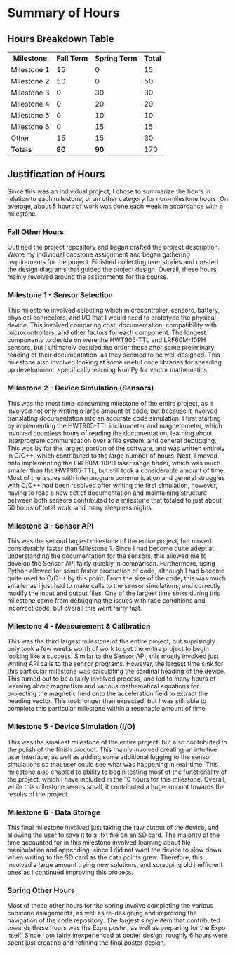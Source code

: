 # Summary of Hours

## Hours Breakdown Table
<table>
  <tr>
    <th>Milestone</th>
    <th>Fall Term</th>
    <th>Spring Term</th>
    <th>Total</th>
  </tr>
  <tr>
    <td>Milestone 1</td>
    <td>15</td>
    <td>0</td>
    <td>15</td>
  </tr>
  <tr>
    <td>Milestone 2</td>
    <td>50</td>
    <td>0</td>
    <td>50</td>
  </tr>
  <tr>
    <td>Milestone 3</td>
    <td>0</td>
    <td>30</td>
    <td>30</td>
  </tr>
  <tr>
    <td>Milestone 4</td>
    <td>0</td>
    <td>20</td>
    <td>20</td>
  </tr>
  <tr>
    <td>Milestone 5</td>
    <td>0</td>
    <td>10</td>
    <td>10</td>
  </tr>
  <tr>
    <td>Milestone 6</td>
    <td>0</td>
    <td>15</td>
    <td>15</td>
  </tr>
  <tr>
    <td>Other</td>
    <td>15</td>
    <td>15</td>
    <td>30</td>
  </tr>
  <tr>
    <td><strong>Totals</strong></td>
    <td><strong>80</strong></td>
    <td><strong>90</strong></td>
    <td>170</td>
  </tr>
</table>

## Justification of Hours
Since this was an individual project, I chose to summarize the hours in relation to each milestone, or an other category for non-milestone hours. On average,
about 5 hours of work was done each week in accordance with a milestone.

### Fall Other Hours
Outlined the project repository and began drafted the project description. Wrote my individual capstone assignment and began gathering 
requirements for the project. Finished collecting user stories and created the design diagrams that guided the project design. Overall, these
hours mainly revolved around the assignments for the course.


### Milestone 1 - Sensor Selection
This milestone involved selecting which microcontroller, sensors, battery, physical connectors, and I/O that I would need to prototype the physical device.
This involved comparing cost, documentation, compatibility with microcontrollers, and other factors for each component. The longest components to decide on
were the HWT905-TTL and LRF60M-10PH sensors, but I ultimately decided the order these after some preliminary reading of their documentation. as they seemed
to be well designed. This milestone also involved looking at some useful code libraries for speeding up development, specifically learning NumPy for vector
mathematics.

### Milestone 2 - Device Simulation (Sensors)
This was the most time-consuming milestone of the entire project, as it involved not only writing a large amount of code, but because it involved translating
documentation into an accurate code simulation. I first starting by implementing the HWT905-TTL inclinometer and magnetometer, which involved countless hours
of reading the documentation, learning about interprogram communication over a file system, and general debugging. This was by far the largest portion of the
software, and was written entirely in C/C++, which contributed to the large number of hours. Next, I moved onto implementing the LRF60M-10PH laser range finder,
which was much smaller than the HWT905-TTL, but still took a considerable amount of time. Most of the issues with interprogram communication and general struggles
with C/C++ had been resolved after writing the first simulation, however, having to read a new set of documentation and maintaining structure between both
sensors contributed to a milestone that totaled to just about 50 hours of total work, and many sleepless nights.

### Milestone 3 - Sensor API
This was the second largest milestone of the entire project, but moved considerably faster than Milestone 1. Since I had become quite adept at understanding
the documentation for the sensors, this allowed me to develop the Sensor API fairly quickly in comparison. Furthermore, using Python allowed for some faster
production of code, although I had become quite used to C/C++ by this point. From the size of the code, this was much smaller as I just had to make calls
to the sensor simulations, and correctly modify the input and output files. One of the largest time sinks during this milestone came from debugging the
issues with race conditions and incorrect code, but overall this went fairly fast.

### Milestone 4 - Measurement & Calibration
This was the third largest milestone of the entire project, but suprisingly only took a few weeks worth of work to get the entire project to begin looking
like a success. Similar to the Sensor API, this mostly involved just writing API calls to the sensor programs. However, the largest time sink for this
particular milestone was calculating the cardinal heading of the device. This turned out to be a fairly involved process, and led to many hours of learning
about magnetism and various mathematical equations for projecting the magnetic field onto the acceleration field to extract the heading vector. This took longer
than expected, but I was still able to complete this particular milestone within a resonable amount of time.

### Milestone 5 - Device Simulation (I/O)
This was the smallest milestone of the entire project, but also contributed to the polish of the finish product. This mainly involved creating an intuitive
user interface, as well as adding some additional logging to the sensor simulations so that user could see what was happening in real-time. This milestone
also enabled to ability to begin testing most of the functionality of the project, which I have included in the 10 hours for this milestone. Overall, while
this milestone seems small, it contributed a huge amount towards the results of the project.

### Milestone 6 - Data Storage
This final milestone involved just taking the raw output of the device, and allowing the user to save it to a .txt file on an SD card. The majority of the
time accounted for in this milestone involved learning about file manipulation and appending, since I did not want the device to slow down when writing to
the SD card as the data points grew. Therefore, this involved a large amount trying new solutions, and scrapping old inefficient ones as I continued improving
this process.

### Spring Other Hours
Most of these other hours for the spring involve completing the various capstone assignments, as well as re-designing and improving the navigation
of the code repository. The largest single item that contributed towards these hours was the Expo poster, as well as preparing for the Expo itself. Since
I am fairly inexperienced at poster design, roughly 6 hours were spent just creating and refining the final poster design.

